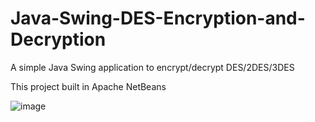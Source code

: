 # Java-Swing-DES-Encryption-and-Decryption
A simple Java Swing application to encrypt/decrypt DES/2DES/3DES

This project built in Apache NetBeans


![image](https://github.com/nhoclahola/Java-Swing-DES-Encryption-and-Decryption/assets/125201610/6084adaf-5e14-4dfb-8659-700e114987fb)
